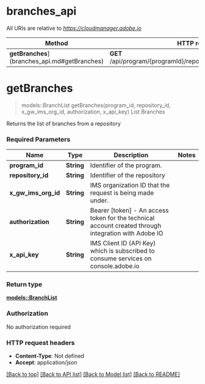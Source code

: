 # branches_api

All URIs are relative to *https://cloudmanager.adobe.io*

Method | HTTP request | Description
------------- | ------------- | -------------
**getBranches**](branches_api.md#getBranches) | **GET** /api/program/{programId}/repository/{repositoryId}/branches | List Branches


# **getBranches**
> models::BranchList getBranches(program_id, repository_id, x_gw_ims_org_id, authorization, x_api_key)
List Branches

Returns the list of branches from a repository

### Required Parameters

Name | Type | Description  | Notes
------------- | ------------- | ------------- | -------------
  **program_id** | **String**| Identifier of the program. | 
  **repository_id** | **String**| Identifier of the repository | 
  **x_gw_ims_org_id** | **String**| IMS organization ID that the request is being made under. | 
  **authorization** | **String**| Bearer [token] - An access token for the technical account created through integration with Adobe IO | 
  **x_api_key** | **String**| IMS Client ID (API Key) which is subscribed to consume services on console.adobe.io | 

### Return type

[**models::BranchList**](branchList.md)

### Authorization

No authorization required

### HTTP request headers

 - **Content-Type**: Not defined
 - **Accept**: application/json

[[Back to top]](#) [[Back to API list]](../README.md#documentation-for-api-endpoints) [[Back to Model list]](../README.md#documentation-for-models) [[Back to README]](../README.md)

